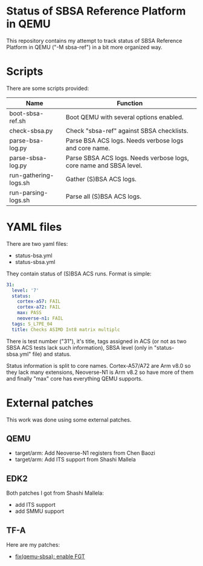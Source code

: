 # Status of SBSA Reference Platform in QEMU

This repository contains my attempt to track status of SBSA Reference Platform
in QEMU ("-M sbsa-ref") in a bit more organized way.


# Scripts

There are some scripts provided:

| Name                   | Function
|                      - | - 
| boot-sbsa-ref.sh       | Boot QEMU with several options enabled.
| check-sbsa.py          | Check "sbsa-ref" against SBSA checklists.
| parse-bsa-log.py       | Parse BSA ACS logs. Needs verbose logs and core name.
| parse-sbsa-log.py      | Parse SBSA ACS logs. Needs verbose logs, core name and SBSA level.
| run-gathering-logs.sh  | Gather (S)BSA ACS logs.
| run-parsing-logs.sh    | Parse all (S)BSA ACS logs.


# YAML files

There are two yaml files:

- status-bsa.yml
- status-sbsa.yml

They contain status of (S)BSA ACS runs. Format is simple:

```yaml
31:
  level: '7'
  status:
    cortex-a57: FAIL
    cortex-a72: FAIL
    max: PASS
    neoverse-n1: FAIL
  tags: S_L7PE_04
  title: Checks ASIMD Int8 matrix multiplc
```

There is test number ("31"), it's title, tags assigned in ACS (or not as two
SBSA ACS tests lack such information), SBSA level (only in "status-sbsa.yml"
file) and status.

Status information is split to core names. Cortex-A57/A72 are Arm v8.0 so they
lack many extensions, Neoverse-N1 is Arm v8.2 so have more of them and finally
"max" core has everything QEMU supports.


# External patches

This work was done using some external patches.


## QEMU

- target/arm: Add Neoverse-N1 registers from Chen Baozi
- target/arm: Add ITS support from Shashi Mallela


## EDK2

Both patches I got from Shashi Mallela:

- add ITS support
- add SMMU support


## TF-A

Here are my patches:

- [fix(qemu-sbsa): enable FGT](https://review.trustedfirmware.org/c/TF-A/trusted-firmware-a/+/19459)
